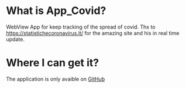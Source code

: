 # What is App_Covid?
WebView App for keep tracking of the spread of covid. Thx to https://statistichecoronavirus.it/ for the amazing site and his in real time update.

# Where I can get it?
The application is only avaible on <a href="https://github.com/Swampy469/App_Covid">GitHub</a>
